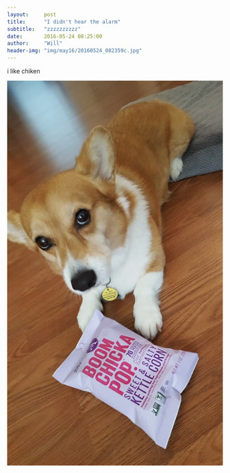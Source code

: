 ```yaml
---
layout:     post
title:      "I didn't hear the alarm"
subtitle:   "zzzzzzzzzz"
date:       2016-05-24 08:25:00
author:     "Will"
header-img: "img/may16/20160524_082359c.jpg"
---
```


i like chiken

![noms!](/img/may16/boomchickapop.jpg)

